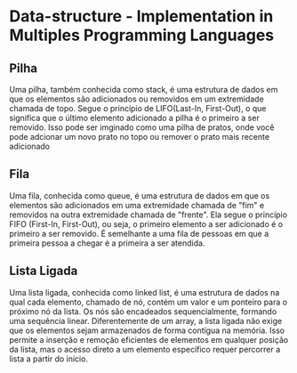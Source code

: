 # Data-structure - Implementation in Multiples Programming Languages

## Pilha

Uma pilha, também conhecida como stack, é uma estrutura de dados em que os elementos são adicionados ou removidos em um extremidade chamada de topo. Segue o princípio de LIFO(Last-In, First-Out), o que significa que o último elemento adicionado a pilha é o primeiro a ser removido. Isso pode ser imginado como uma pilha de pratos, onde você pode adcionar um novo prato no topo ou remover o prato mais recente adicionado

## Fila
Uma fila, conhecida como queue, é uma estrutura de dados em que os elementos são adicionados em uma extremidade chamada de "fim" e removidos na outra extremidade chamada de "frente". Ela segue o princípio FIFO (First-In, First-Out), ou seja, o primeiro elemento a ser adicionado é o primeiro a ser removido. É semelhante a uma fila de pessoas em que a primeira pessoa a chegar é a primeira a ser atendida.

## Lista Ligada
Uma lista ligada, conhecida como linked list, é uma estrutura de dados na qual cada elemento, chamado de nó, contém um valor e um ponteiro para o próximo nó da lista. Os nós são encadeados sequencialmente, formando uma sequência linear. Diferentemente de um array, a lista ligada não exige que os elementos sejam armazenados de forma contígua na memória. Isso permite a inserção e remoção eficientes de elementos em qualquer posição da lista, mas o acesso direto a um elemento específico requer percorrer a lista a partir do início.


